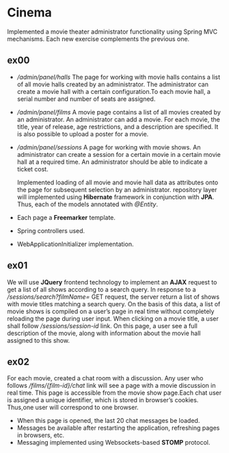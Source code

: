 # Cinema

Implemented a movie theater administrator functionality using Spring MVC mechanisms.
Each new exercise complements the previous one.

## ex00
- */admin/panel/halls* The page for working with movie halls contains a list of all movie halls created by an administrator. The administrator can create a movie hall with a certain configuration.To each movie hall, a serial number and number of seats are assigned.
- */admin/panel/films* A movie page contains a list of all movies created by an administrator. An administrator can add a movie. For each movie, the title, year of release, age restrictions, and a description are specified. It is also possible to upload a poster for a movie.
- */admin/panel/sessions* A page for working with movie shows. An administrator can create a session for a certain movie in a certain movie hall at a required time. An administrator should be able to indicate a ticket cost.

   Implemented loading of all movie and movie hall data as attributes onto the page for subsequent selection by an administrator.
repository layer will implemented using **Hibernate** framework in conjunction with **JPA**. Thus, each of the models annotated with *@Entity*.
- Each page a **Freemarker** template.
- Spring controllers used.
- WebApplicationInitializer implementation.

## ex01
   We will use **JQuery** frontend technology to implement an **AJAX** request to get a list of all shows according to a search query. In response to a */sessions/search?filmName=<movie title>* GET request, the server return a list of shows with movie titles matching a search query. 
On the basis of this data, a list of movie shows is compiled on a user’s page in real time without completely reloading the page during user input. 
When clicking on a movie title, a user shall follow */sessions/session-id* link. On this page, a user see a full description of the movie, along with information about the movie hall assigned to this show.

## ex02
  For each movie, created a chat room with a discussion. Any user who follows */films/{film-id}/chat* link will see a page with a movie discussion in real time. This page is accessible from the movie show page.Each chat user is assigned a unique identifier, which is stored in browser’s cookies. Thus,one user will correspond to one browser.
- When this page is opened, the last 20 chat messages be loaded.
- Messages  be available after restarting the application, refreshing pages in browsers, etc.
- Messaging implemented using Websockets-based **STOMP** protocol.
